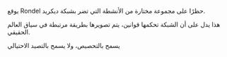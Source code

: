 يوقع Rondel حظرًا على مجموعة مختارة من الأنشطة التي تضر بشبكة ديكريد.

هذا يدل على أن الشبكة تحكمها قوانين، يتم تصويرها بطريقة مرتبطة في سياق العالم الحقيقي.

يسمح بالتحصيص، ولا يسمح بالتصيد الاحتيالي

